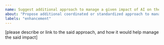 ```yaml
---
name: Suggest additional approach to manage a given impact of AI on the Web
about: "Propose additional coordinated or standardized approach to manage or mitigate an already identified impact of AI on the Web"
labels: "enhancement"
---
```


[please describe or link to the said approach, and how it would help manage the said impact]
